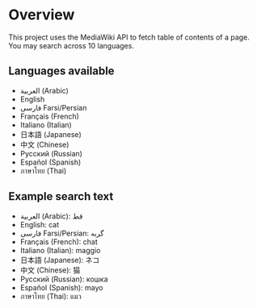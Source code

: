 # Overview
This project uses the MediaWiki API to fetch table of contents of a page.
You may search across 10 languages.

## Languages available
- العربية (Arabic)
- English
- فارسی Farsi/Persian
- Français (French)
- Italiano (Italian)
- 日本語 (Japanese)
- 中文 (Chinese)
- Русский (Russian)
- Español (Spanish)
- ภาษาไทย (Thai)

## Example search text
- العربية (Arabic): قط
- English: cat
- فارسی Farsi/Persian: گربه
- Français (French): chat
- Italiano (Italian): maggio
- 日本語 (Japanese): ネコ
- 中文 (Chinese): 猫
- Русский (Russian): кошка
- Español (Spanish): mayo
- ภาษาไทย (Thai): แมว

